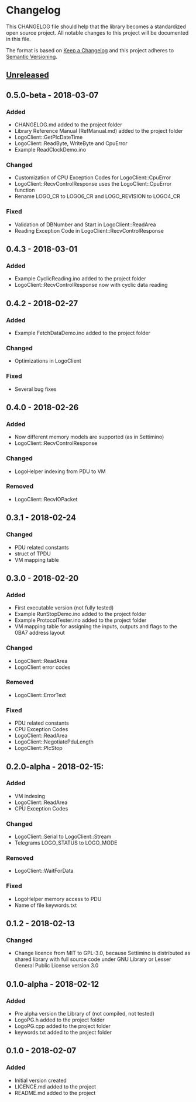 # Changelog
This CHANGELOG file should help that the library becomes a standardized open source project. All notable changes to this project will be documented in this file.

The format is based on [Keep a Changelog](http://keepachangelog.com/en/1.0.0/)
and this project adheres to [Semantic Versioning](http://semver.org/spec/v2.0.0.html).

## [Unreleased]

## 0.5.0-beta - 2018-03-07
### Added
- CHANGELOG.md added to the project folder
- Library Reference Manual (RefManual.md) added to the project folder
- LogoClient::GetPlcDateTime
- LogoClient::ReadByte, WriteByte and CpuError
- Example ReadClockDemo.ino

### Changed
- Customization of CPU Exception Codes for LogoClient::CpuError
- LogoClient::RecvControlResponse uses the LogoClient::CpuError function
- Rename LOGO_CR to LOGO6_CR and LOGO_REVISION to LOGO4_CR

### Fixed
- Validation of DBNumber and Start in LogoClient::ReadArea
- Reading Exception Code in LogoClient::RecvControlResponse

## 0.4.3 - 2018-03-01
### Added
- Example CyclicReading.ino added to the project folder
- LogoClient::RecvControlResponse now with cyclic data reading

## 0.4.2 - 2018-02-27
### Added
- Example FetchDataDemo.ino added to the project folder

### Changed
- Optimizations in LogoClient

### Fixed
- Several bug fixes

## 0.4.0 - 2018-02-26
### Added
- Now different memory models are supported (as in Settimino)
- LogoClient::RecvControlResponse

### Changed
- LogoHelper indexing from PDU to VM

### Removed
- LogoClient::RecvIOPacket

## 0.3.1 - 2018-02-24
### Changed
- PDU related constants
- struct of TPDU
- VM mapping table

## 0.3.0 - 2018-02-20
### Added
- First executable version (not fully tested)
- Example RunStopDemo.ino added to the project folder
- Example ProtocolTester.ino added to the project folder
- VM mapping table for assigning the inputs, outputs and flags to the 0BA7 address layout

### Changed
- LogoClient::ReadArea
- LogoClient error codes

### Removed
- LogoClient::ErrorText

### Fixed
- PDU related constants
- CPU Exception Codes
- LogoClient::ReadArea
- LogoClient::NegotiatePduLength
- LogoClient::PlcStop

## 0.2.0-alpha - 2018-02-15:
### Added
- VM indexing
- LogoClient::ReadArea
- CPU Exception Codes

### Changed
- LogoClient::Serial to LogoClient::Stream
- Telegrams LOGO\_STATUS to LOGO\_MODE

### Removed 
- LogoClient::WaitForData

### Fixed
- LogoHelper memory access to PDU
- Name of file keywords.txt

## 0.1.2 - 2018-02-13
### Changed
- Change licence from MIT to GPL-3.0, because Settimino is distributed as shared library with full source code under GNU Library or Lesser General Public License version 3.0

## 0.1.0-alpha - 2018-02-12
### Added
- Pre alpha version the Library of (not compiled, not tested)
- LogoPG.h added to the project folder
- LogoPG.cpp added to the project folder
- keywords.txt added to the project folder

## 0.1.0 - 2018-02-07
### Added
- Initial version created
- LICENCE.md added to the project
- README.md added to the project

[Unreleased]: https://github.com/brickpool/logo/compare/v0.4.3...HEAD
[0.5.0]: https://github.com/olivierlacan/keep-a-changelog/compare/v0.5.0...v0.4.3

